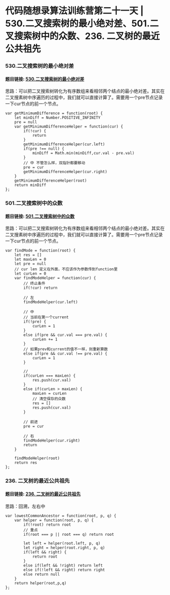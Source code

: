 # 代码随想录算法训练营第二十一天 | 530.二叉搜索树的最小绝对差、501.二叉搜索树中的众数、236. 二叉树的最近公共祖先

###  530.二叉搜索树的最小绝对差  
#### 题目链接: [530.二叉搜索树的最小绝对差](https://leetcode.com/problems/minimum-absolute-difference-in-bst/description/)
思路：可以把二叉搜索树转化为有序数组来看相邻两个结点的最小绝对差。其实在二叉搜素树中序遍历的过程中，我们就可以直接计算了。需要用一个pre节点记录一下cur节点的前一个节点。

```
var getMinimumDifference = function(root) {
    let minDiff = Number.POSITIVE_INFINITY
    pre = null
    var getMinimumDifferenceHelper = function(cur) {
        if(!cur) {
            return
        }
        getMinimumDifferenceHelper(cur.left)
        if(pre !== null) {
            minDiff = Math.min(minDiff,cur.val - pre.val)
        }
        // 中 不管怎么样，双指针都要移动
        pre = cur
        getMinimumDifferenceHelper(cur.right)
    }
    getMinimumDifferenceHelper(root)
    return minDiff
};

```



###  501.二叉搜索树中的众数  
#### 题目链接: [501.二叉搜索树中的众数](https://leetcode.com/problems/find-mode-in-binary-search-tree/description/)
思路：可以把二叉搜索树转化为有序数组来看相邻两个结点的最小绝对差。其实在二叉搜素树中序遍历的过程中，我们就可以直接计算了。需要用一个pre节点记录一下cur节点的前一个节点。

```
var findMode = function(root) {
    let res = []
    let maxLen = 0
    let pre = null  
    // cur len 定义在外面，不应该作为参数传到function里
    let curLen = 0
    var findModeHelper = function(cur) {
        // 终止条件
        if(!cur) return

        // 左
        findModeHelper(cur.left)

        // 中
        // 当前在第一个current
        if(!pre) {
            curLen = 1
        }
        else if(pre && cur.val === pre.val) {
            curLen += 1
        } 
        // 如果prev和current的值不一样，则重新算数
        else if(pre && cur.val !== pre.val) {
            curLen = 1
        }
   
        // 
        if(curLen === maxLen) {
            res.push(cur.val)
        }
        else if(curLen > maxLen) {
            maxLen = curLen
            // 清空保存的众数
            res = []
            res.push(cur.val)
        }

        // 前进
        pre = cur

        // 右
        findModeHelper(cur.right)
        return
    }

    findModeHelper(root)
    return res
};

```

###  236. 二叉树的最近公共祖先
#### 题目链接: [236. 二叉树的最近公共祖先](https://leetcode.com/problems/lowest-common-ancestor-of-a-binary-tree/description/)
思路：回溯，左右中

```
var lowestCommonAncestor = function(root, p, q) {
    var helper = function(root, p, q) {
        if(!root) return root
        // 重点
        if(root === p || root === q) return root

        let left = helper(root.left, p, q)
        let right = helper(root.right, p, q)
        if(left && right) {
            return root
        }
        else if(left && !right) return left
        else if(!left && right) return right
        else return null  
    }
    return helper(root,p,q)
};

```

